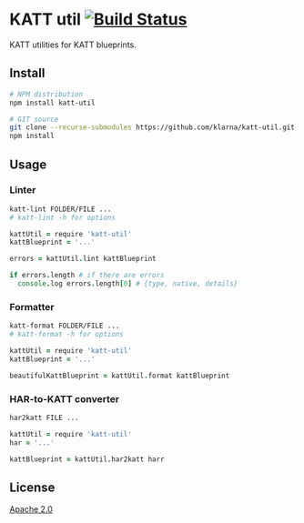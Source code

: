 # KATT util [![Build Status][2]][1]

KATT utilities for KATT blueprints.


## Install

```bash
# NPM distribution
npm install katt-util

# GIT source
git clone --recurse-submodules https://github.com/klarna/katt-util.git
npm install
```


## Usage

### Linter

```bash
katt-lint FOLDER/FILE ...
# katt-lint -h for options
```

```coffee
kattUtil = require 'katt-util'
kattBlueprint = '...'

errors = kattUtil.lint kattBlueprint

if errors.length # if there are errors
  console.log errors.length[0] # {type, native, details}
```

### Formatter

```bash
katt-format FOLDER/FILE ...
# katt-format -h for options
```

```coffee
kattUtil = require 'katt-util'
kattBlueprint = '...'

beautifulKattBlueprint = kattUtil.format kattBlueprint
```

### HAR-to-KATT converter

```bash
har2katt FILE ...
```

```coffee
kattUtil = require 'katt-util'
har = '...'

kattBlueprint = kattUtil.har2katt harr
```


## License

[Apache 2.0](LICENSE)


  [1]: https://travis-ci.org/klarna/katt-util
  [2]: https://travis-ci.org/klarna/katt-util.png
